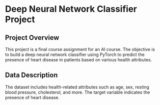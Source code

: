 # Deep Neural Network Classifier Project

## Project Overview
This project is a final course assignment for an AI course. The objective is to build a deep neural network classifier using PyTorch to predict the presence of heart disease in patients based on various health attributes.

## Data Description
The dataset includes health-related attributes such as age, sex, resting blood pressure, cholesterol, and more. The target variable indicates the presence of heart disease.
